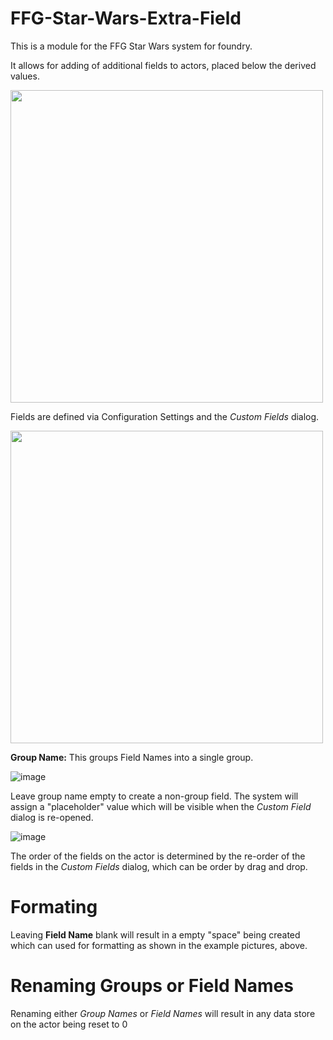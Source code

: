 # FFG-Star-Wars-Extra-Field
This is a module for the FFG Star Wars system for foundry. 

It allows for adding of additional fields to actors, placed below the derived values.

<img src="https://github.com/user-attachments/assets/91f36c04-50cc-4a4a-b932-68ba08b000de" width="500">

Fields are defined via Configuration Settings and the _Custom Fields_ dialog.

<img src="https://github.com/user-attachments/assets/e38afdd8-6d45-4dcd-a6ae-9df44a981384" width="500">

**Group Name:**
This groups Field Names into a single group.

![image](https://github.com/user-attachments/assets/4dc2b168-be8c-4ccb-b741-befe542cba39)

Leave group name empty to create a non-group field. The system will assign a "placeholder" value which will be visible when the _Custom Field_ dialog is re-opened.

![image](https://github.com/user-attachments/assets/9dba1a15-3fce-46f1-91bf-d41b617f895d)

The order of the fields on the actor is determined by the re-order of the fields in the _Custom Fields_ dialog, which can be order by drag and drop.

# Formating

Leaving **Field Name** blank will result in a empty "space" being created which can used for formatting as shown in the example pictures, above.

# Renaming Groups or Field Names
Renaming either _Group Names_ or _Field Names_ will result in any data store on the actor being reset to 0
